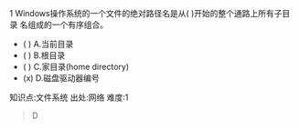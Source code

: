 1
Windows操作系统的一个文件的绝对路径名是从( )开始的整个通路上所有子目录 名组成的一个有序组合。
- ( ) A.当前目录
- ( ) B.根目录
- ( ) C.家目录(home directory)
- (x) D.磁盘驱动器编号

知识点:文件系统
出处:网络
难度:1
> D
